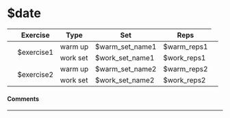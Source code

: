 # $date

||Exercise|Type|Set|Reps|
|---|---|---|---|---|
|<td rowspan=2>$exercise1</td> |warm up| $warm_set_name1 | $warm_reps1 ||
||work set| $work_set_name1 | $work_reps1 ||
|<td rowspan=2>$exercise2</td> |warm up| $warm_set_name2 | $warm_reps2 ||
||work set| $work_set_name2 | $work_reps2 ||

#### Comments

---

